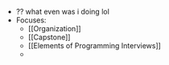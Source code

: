 - ?? what even was i doing lol
- Focuses:
    - [[Organization]]
    - [[Capstone]]
    - [[Elements of Programming Interviews]]
    - 
